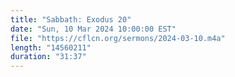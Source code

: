 ```yaml
---
title: "Sabbath: Exodus 20"
date: "Sun, 10 Mar 2024 10:00:00 EST"
file: "https://cflcn.org/sermons/2024-03-10.m4a"
length: "14560211"
duration: "31:37"
---
```

